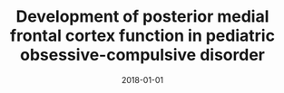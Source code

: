 ---
title: "Development of posterior medial frontal cortex function in pediatric obsessive-compulsive disorder"
collection: publications
category: manuscripts
permalink: /publication/2018-development-posterior-medial-frontal-ocd/
date: 2018-01-01
venue: "Journal of the American Academy of Child & Adolescent Psychiatry"
excerpt: "Atypical increase in error-related pMFC activation with age in pediatric OCD suggests altered development of pMFC function during the early course of illness. Greater pMFC activation with better performance in HC, and with age and lower symptom severity in OCD patients, suggests an adaptive function of heightened pMFC response to errors."
paperurl: "https://pubmed.ncbi.nlm.nih.gov/29859555/"
citation: 'Fitzgerald KD, Liu Y, Johnson TD, Moser JS, Marsh R, Hanna GL, Taylor SF. Development of Posterior Medial Frontal Cortex Function in Pediatric Obsessive-Compulsive Disorder. J Am Acad Child Adolesc Psychiatry. 2018 Jun;57(6):397-406. doi: 10.1016/j.jaac.2018.02.016. Epub 2018 Apr 21. PMID: 29859555; PMCID: PMC5990044.'
---